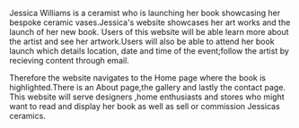
Jessica Williams is a ceramist who is launching her book showcasing her bespoke ceramic vases.Jessica's website showcases her art works and the launch of her new book.
Users of this website will be able learn more about the artist and see her artwork.Users will also be able to attend her book launch which details location, date and time of the event;follow the artist by 
recieving content through email.  

Therefore the website navigates to the Home page where the book is highlighted.There is an About page,the gallery and lastly the contact page.
This website will serve designers ,home enthusiasts and stores who might want to read and display her book as well as sell or commission Jessicas ceramics.





